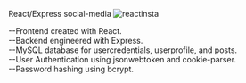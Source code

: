 React/Express social-media
![reactinsta](https://github.com/user-attachments/assets/c0586e87-f1eb-430d-96d3-3c3178c593eb)

--Frontend created with React.<br/>
--Backend engineered with Express.<br/>
--MySQL database for usercredentials, userprofile, and posts.<br/>
--User Authentication using jsonwebtoken and cookie-parser.<br/>
--Password hashing using bcrypt.<br/>
